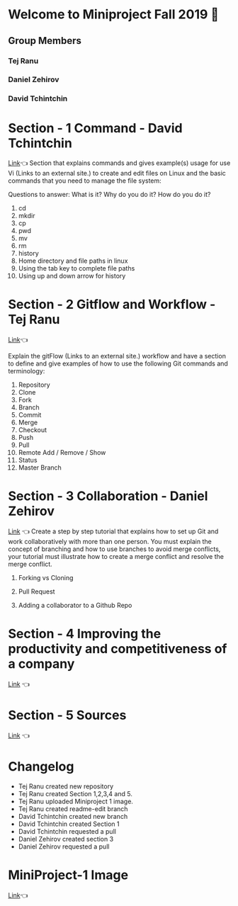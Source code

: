 # Welcome to Miniproject Fall 2019 :wave:
## Group Members
### Tej Ranu
### Daniel Zehirov
### David Tchintchin
# Section - 1 Command - David Tchintchin
[Link](https://github.com/tejranu/miniproject/blob/master/Section%20-1%20Commands.md):point_left:
  Section that explains commands and gives example(s) usage for use Vi (Links to an external site.) to create and edit files on Linux and the basic commands that you need to manage the file system:

Questions to answer: What is it? Why do you do it? How do you do it?

1. cd
2. mkdir
3. cp
4. pwd
5. mv
6. rm
7. history
8. Home directory and file paths in linux
9. Using the tab key to complete file paths
10. Using up and down arrow for history

# Section - 2 Gitflow and Workflow - Tej Ranu

[Link](https://github.com/tejranu/miniproject/blob/master/Section%20-%202%20Gitflow%20and%20Workflow):point_left:

Explain the gitFlow (Links to an external site.) workflow and have a section to define and give examples of how to use the following Git commands and terminology:

1. Repository
2. Clone
3. Fork
4. Branch
5. Commit
6. Merge
7. Checkout
8. Push
9. Pull
10. Remote Add / Remove / Show
11. Status
12. Master Branch

# Section - 3 Collaboration - Daniel Zehirov
[Link](https://github.com/tejranu/miniproject/blob/master/Section%20-%203%20Collaboration.md) :point_left:
Create a step by step tutorial that explains how to set up Git and work collaboratively with more than one person.  You must explain the concept of branching and how to use branches to avoid merge conflicts, your tutorial must illustrate how to create a merge conflict and resolve the merge conflict.   

1. Forking vs Cloning

2. Pull Request

3. Adding a collaborator to a Github Repo

# Section - 4 Improving the productivity and competitiveness of a company
[Link](https://github.com/tejranu/miniproject/blob/master/Section%20-%204%20Improving%20the%20productivity%20and%20competitiveness%20of%20a%20company) :point_left:

# Section - 5 Sources

[Link](https://github.com/tejranu/miniproject-1/blob/master/Section%20-%205%20Sources.md) :point_left:


# Changelog
- Tej Ranu created new repository
- Tej Ranu created Section 1,2,3,4 and 5.
- Tej Ranu uploaded Miniproject 1 image.
- Tej Ranu created readme-edit branch
- David Tchintchin created new branch
- David Tchintchin created Section 1
- David Tchintchin requested a pull
- Daniel Zehirov created section 3
- Daniel Zehirov requested a pull

# MiniProject-1 Image
[Link](https://github.com/tejranu/miniproject/blob/master/Annotation%202019-11-04%20210754.png):point_left:


